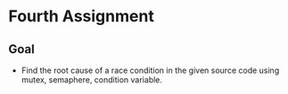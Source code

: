 # Fourth Assignment
## Goal
- Find the root cause of a race condition in the given source code using mutex, semaphere, condition variable.